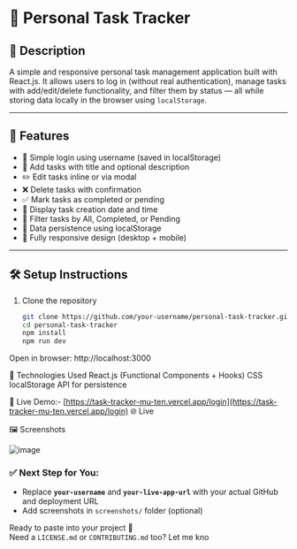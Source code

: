 # 📝 Personal Task Tracker

## 📖 Description

A simple and responsive personal task management application built with React.js. It allows users to log in (without real authentication), manage tasks with add/edit/delete functionality, and filter them by status — all while storing data locally in the browser using `localStorage`.

---

## 🚀 Features

- 🔐 Simple login using username (saved in localStorage)
- 📝 Add tasks with title and optional description
- ✏️ Edit tasks inline or via modal
- ❌ Delete tasks with confirmation
- ✅ Mark tasks as completed or pending
- 📅 Display task creation date and time
- 📂 Filter tasks by All, Completed, or Pending
- 💾 Data persistence using localStorage
- 📱 Fully responsive design (desktop + mobile)

---

## 🛠 Setup Instructions

1. Clone the repository

   ```bash
   git clone https://github.com/your-username/personal-task-tracker.git
   cd personal-task-tracker
   npm install
   npm run dev
   
Open in browser: http://localhost:3000

🧰 Technologies Used
React.js (Functional Components + Hooks)
CSS 
localStorage API for persistence

🔗 Live Demo:- [https://task-tracker-mu-ten.vercel.app/login](https://task-tracker-mu-ten.vercel.app/login)
🌐 Live 

🖼 Screenshots


![image](https://github.com/user-attachments/assets/c545f922-6543-45a0-9be2-0e0f16ad5852)


### ✅ Next Step for You:
- Replace **`your-username`** and **`your-live-app-url`** with your actual GitHub and deployment URL
- Add screenshots in `screenshots/` folder (optional)

Ready to paste into your project 💯  
Need a `LICENSE.md` or `CONTRIBUTING.md` too? Let me kno
